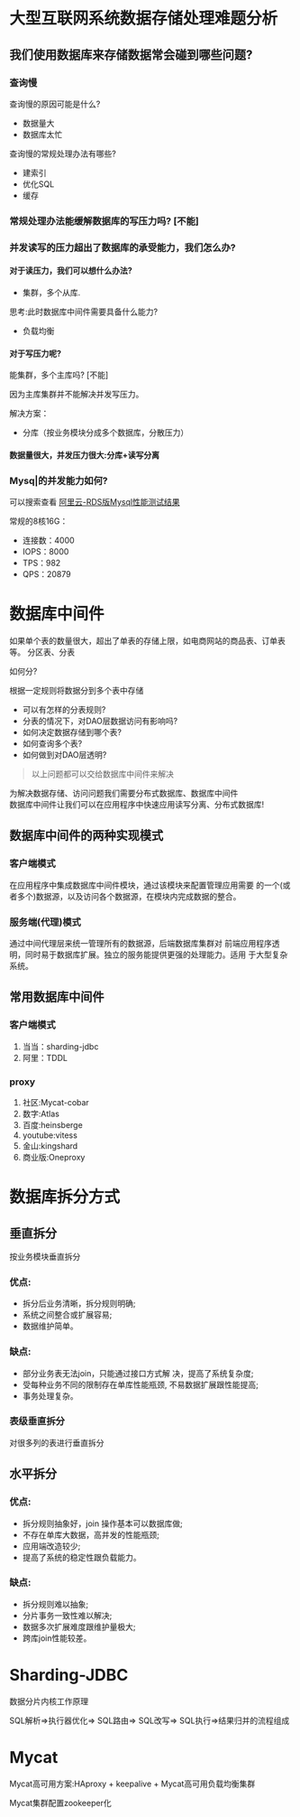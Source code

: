# 大型互联网系统数据存储处理难题分析
## 我们使用数据库来存储数据常会碰到哪些问题?
### 查询慢
查询慢的原因可能是什么?

- 数据量大
- 数据库太忙

查询慢的常规处理办法有哪些?
- 建索引
- 优化SQL
- 缓存

### 常规处理办法能缓解数据库的写压力吗?  [不能]

### 并发读写的压力超出了数据库的承受能力，我们怎么办?
#### 对于读压力，我们可以想什么办法?
- 集群，多个从库.

思考:此时数据库中间件需要具备什么能力?
- 负载均衡

#### 对于写压力呢?

能集群，多个主库吗? [不能]

因为主库集群并不能解决并发写压力。

解决方案：
- 分库（按业务模块分成多个数据库，分散压力）

#### 数据量很大，并发压力很大:分库+读写分离


### Mysq|的并发能力如何?
可以搜索查看 [阿里云-RDS版Mysql性能测试结果](https://help.aliyun.com/document_detail/109376.html?spm=a2c4g.11186623.6.1244.79622298tdCnux)

常规的8核16G：

- 连接数：4000
- IOPS：8000
- TPS：982
- QPS：20879


# 数据库中间件
如果单个表的数量很大，超出了单表的存储上限，如电商网站的商品表、订单表等。
分区表、分表

如何分?

根据一定规则将数据分到多个表中存储
- 可以有怎样的分表规则?
- 分表的情况下，对DAO层数据访问有影响吗?
- 如何决定数据存储到哪个表?
- 如何查询多个表?
- 如何做到对DAO层透明?

> 以上问题都可以交给数据库中间件来解决

为解决数据存储、访问问题我们需要分布式数据库、数据库中间件</br>
数据库中间件让我们可以在应用程序中快速应用读写分离、分布式数据库!

## 数据库中间件的两种实现模式
### 客户端模式
在应用程序中集成数据库中间件模块，通过该模块来配置管理应用需要
的一个(或者多个)数据源，以及访问各个数据源，在模块内完成数据的整合。

### 服务端(代理)模式
通过中间代理层来统一管理所有的数据源，后端数据库集群对
前端应用程序透明，同时易于数据库扩展。独立的服务能提供更强的处理能力。适用
于大型复杂系统。

## 常用数据库中间件

### 客户端模式
1. 当当：sharding-jdbc
2. 阿里：TDDL

### proxy
1. 社区:Mycat-cobar
2. 数字:Atlas
3. 百度:heinsberge
4. youtube:vitess 
5. 金山:kingshard
6. 商业版:Oneproxy


# 数据库拆分方式
## 垂直拆分
按业务模块垂直拆分

### 优点:
- 拆分后业务清晰，拆分规则明确;
- 系统之间整合或扩展容易;
- 数据维护简单。
### 缺点:
- 部分业务表无法join，只能通过接口方式解
决，提高了系统复杂度;
- 受每种业务不同的限制存在单库性能瓶颈,
不易数据扩展跟性能提高;
- 事务处理复杂。

### 表级垂直拆分
对很多列的表进行垂直拆分

## 水平拆分
### 优点:
- 拆分规则抽象好，join 操作基本可以数据库做;
- 不存在单库大数据，高并发的性能瓶颈;
- 应用端改造较少;
- 提高了系统的稳定性跟负载能力。

### 缺点:
- 拆分规则难以抽象;
- 分片事务一致性难以解决;
- 数据多次扩展难度跟维护量极大;
- 跨库join性能较差。

# Sharding-JDBC
数据分片内核工作原理

SQL解析=>执行器优化=> SQL路由=> SQL改写=> SQL执行=>结果归并的流程组成

# Mycat
Mycat高可用方案:HAproxy + keepalive + Mycat高可用负载均衡集群

Mycat集群配置zookeeper化
